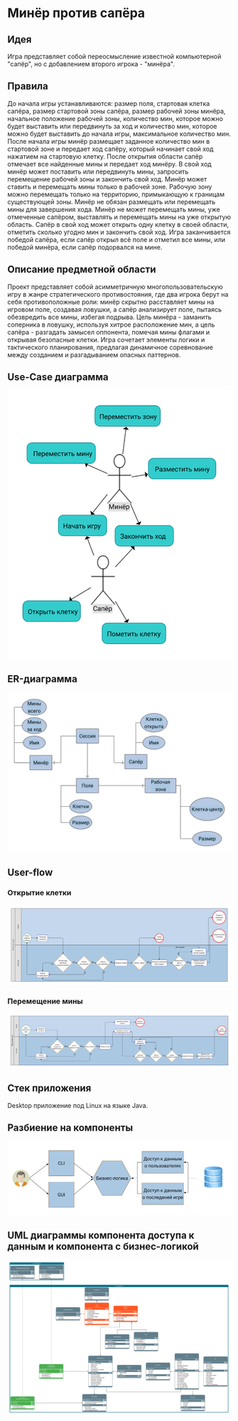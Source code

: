 # Минёр против сапёра

## Идея
Игра представляет собой переосмысление известной компьютерной "сапёр", но с добавлением второго игрока - "минёра".

## Правила
До начала игры устанавливаются: размер поля, стартовая клетка сапёра, размер стартовой зоны сапёра, размер рабочей зоны минёра, начальное положение рабочей зоны, количество мин, которое можно будет выставить или передвинуть за ход и количество мин, которое можно будет выставить до начала игры, максимальное количество мин. После начала игры минёр размещает заданное количество мин в стартовой зоне и передает ход сапёру, который начинает свой ход нажатием на стартовую клетку. После открытия области сапёр отмечает все найденные мины и передает ход минёру. В свой ход минёр может поставить или передвинуть мины, запросить перемещение рабочей зоны и закончить свой ход. Минёр может ставить и перемещать мины только в рабочей зоне. Рабочую зону можно перемещать только на территорию, примыкающую к границам существующей зоны. Минёр не обязан размещать или перемещать мины для завершения хода. Минёр не может перемещать мины, уже отмеченные сапёром, выставлять и перемещать мины на уже открытую область. Сапёр в свой ход может открыть одну клетку в своей области, отметить сколько угодно мин и закончить свой ход.
Игра заканчивается победой сапёра, если сапёр открыл всё поле и отметил все мины, или победой минёра, если сапёр подорвался на мине.

## Описание предметной области
Проект представляет собой асимметричную многопользовательскую игру в жанре стратегического противостояния, где два игрока берут на себя противоположные роли: минёр скрытно расставляет мины на игровом поле, создавая ловушки, а сапёр анализирует поле, пытаясь обезвредить все мины, избегая подрыва. Цель минёра - заманить соперника в ловушку, используя хитрое расположение мин, а цель сапёра - разгадать замысел оппонента, помечая мины флагами и открывая безопасные клетки. Игра сочетает элементы логики и тактического планирования, предлагая динамичное соревнование между созданием и разгадыванием опасных паттернов.

## Use-Case диаграмма
![Use-Case](docs/img/use-cases.svg)

## ER-диаграмма
![ER](docs/img/er.svg)

## User-flow
### Открытие клетки
![User-Flow-Open-Tile](docs/img/user-flow-open-tile.svg)
### Перемещение мины
![User-Flow-Move-Mine](docs/img/user-flow-move-mine.svg)

## Стек приложения
Desktop приложение под Linux на языке Java.

## Разбиение на компоненты
![Component-Division](docs/img/comp-division.svg)

## UML диаграммы компонента доступа к данным и компонента с бизнес-логикой
![UMLs](docs/img/uml.svg)